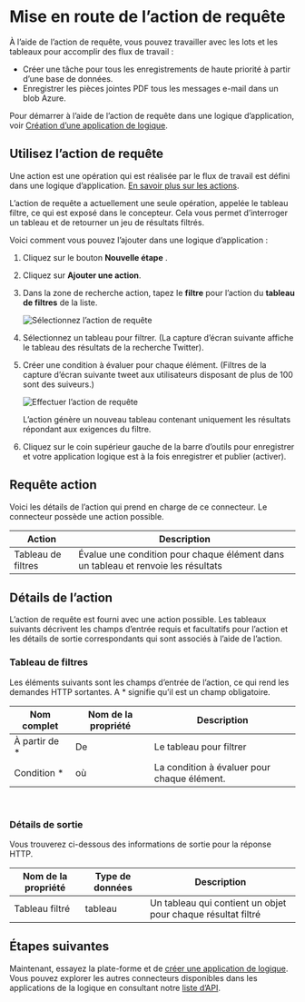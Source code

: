 <properties
    pageTitle="Ajoutez l’action de requête dans les applications de logique | Microsoft Azure"
    description="Vue d’ensemble de l’action de requête pour effectuer des actions comme tableau de filtre."
    services=""
    documentationCenter=""
    authors="jeffhollan"
    manager="erikre"
    editor=""
    tags="connectors"/>

<tags
   ms.service="logic-apps"
   ms.devlang="na"
   ms.topic="article"
   ms.tgt_pltfrm="na"
   ms.workload="na"
   ms.date="07/20/2016"
   ms.author="jehollan"/>

# <a name="get-started-with-the-query-action"></a>Mise en route de l’action de requête

À l’aide de l’action de requête, vous pouvez travailler avec les lots et les tableaux pour accomplir des flux de travail :

- Créer une tâche pour tous les enregistrements de haute priorité à partir d’une base de données.
- Enregistrer les pièces jointes PDF tous les messages e-mail dans un blob Azure.

Pour démarrer à l’aide de l’action de requête dans une logique d’application, voir [Création d’une application de logique](../app-service-logic/app-service-logic-create-a-logic-app.md).

## <a name="use-the-query-action"></a>Utilisez l’action de requête

Une action est une opération qui est réalisée par le flux de travail est défini dans une logique d’application. [En savoir plus sur les actions](connectors-overview.md).  

L’action de requête a actuellement une seule opération, appelée le tableau filtre, ce qui est exposé dans le concepteur. Cela vous permet d’interroger un tableau et de retourner un jeu de résultats filtrés.

Voici comment vous pouvez l’ajouter dans une logique d’application :

1. Cliquez sur le bouton **Nouvelle étape** .
2. Cliquez sur **Ajouter une action**.
3. Dans la zone de recherche action, tapez le **filtre** pour l’action du **tableau de filtres** de la liste.

    ![Sélectionnez l’action de requête](./media/connectors-native-query/using-action-1.png)

4. Sélectionnez un tableau pour filtrer. (La capture d’écran suivante affiche le tableau des résultats de la recherche Twitter).
5. Créer une condition à évaluer pour chaque élément. (Filtres de la capture d’écran suivante tweet aux utilisateurs disposant de plus de 100 sont des suiveurs.)

    ![Effectuer l’action de requête](./media/connectors-native-query/using-action-2.png)

    L’action génère un nouveau tableau contenant uniquement les résultats répondant aux exigences du filtre.
6. Cliquez sur le coin supérieur gauche de la barre d’outils pour enregistrer et votre application logique est à la fois enregistrer et publier (activer).

## <a name="query-action"></a>Requête action

Voici les détails de l’action qui prend en charge de ce connecteur. Le connecteur possède une action possible.

|Action|Description|
|---|---|
|Tableau de filtres|Évalue une condition pour chaque élément dans un tableau et renvoie les résultats|

## <a name="action-details"></a>Détails de l’action

L’action de requête est fourni avec une action possible. Les tableaux suivants décrivent les champs d’entrée requis et facultatifs pour l’action et les détails de sortie correspondants qui sont associés à l’aide de l’action.

### <a name="filter-array"></a>Tableau de filtres
Les éléments suivants sont les champs d’entrée de l’action, ce qui rend les demandes HTTP sortantes.
A * signifie qu’il est un champ obligatoire.

|Nom complet|Nom de la propriété|Description|
|---|---|---|
|À partir de *|De|Le tableau pour filtrer|
|Condition *|où|La condition à évaluer pour chaque élément.|
<br>

### <a name="output-details"></a>Détails de sortie

Vous trouverez ci-dessous des informations de sortie pour la réponse HTTP.

|Nom de la propriété|Type de données|Description|
|---|---|---|
|Tableau filtré|tableau|Un tableau qui contient un objet pour chaque résultat filtré|

## <a name="next-steps"></a>Étapes suivantes

Maintenant, essayez la plate-forme et de [créer une application de logique](../app-service-logic/app-service-logic-create-a-logic-app.md). Vous pouvez explorer les autres connecteurs disponibles dans les applications de la logique en consultant notre [liste d’API](apis-list.md).
